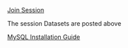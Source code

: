 [Join Session](https://youtube.com/live/BgVML7xEwzE?feature=share)

The session Datasets are posted above

[MySQL Installation Guide](https://www.linkedin.com/feed/update/urn:li:activity:7212107969621090304)
